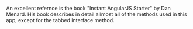 An excellent refernce is the book "Instant AngularJS Starter" by 
Dan Menard. His book describes in detail allmost all of the methods used in this app, except for the tabbed 
interface method. 

